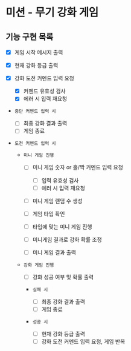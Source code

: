 # 미션 - 무기 강화 게임

## 기능 구현 목록

- [x] 게임 시작 메시지 출력

- [x] 현재 강화 등급 출력

- [x] 강화 도전 커멘드 입력 요청

  - [x] 커멘드 유효성 검사
  - [x] 에러 시 입력 재요청

- `중단 커멘드 입력 시 `

  - [ ] 최종 강화 결과 출력
  - [ ] 게임 종료

- `도전 커멘드 입력 시`

  - `미니 게임 진행`

    - [ ] 미니 게임 숫자 or 홀/짝 커멘드 입력 요청

      - [ ] 입력 유효성 검사
      - [ ] 에러 시 입력 재요청

    - [ ] 미니 게임 랜덤 수 생성
    - [ ] 게임 타입 확인
    - [ ] 타입에 맞는 미니 게임 진행
    - [ ] 미니게임 결과로 강화 확률 조정
    - [ ] 미니 게임 결과 출력

  - `강화 게임 진행`

    - [ ] 강화 성공 여부 및 확률 출력

    - `실패 시`

      - [ ] 최종 강화 결과 출력
      - [ ] 게임 종료

    - `성공 시`
      - [ ] 현재 강화 등급 출력
      - [ ] 강화 도전 커멘드 입력 요청, 게임 반복
